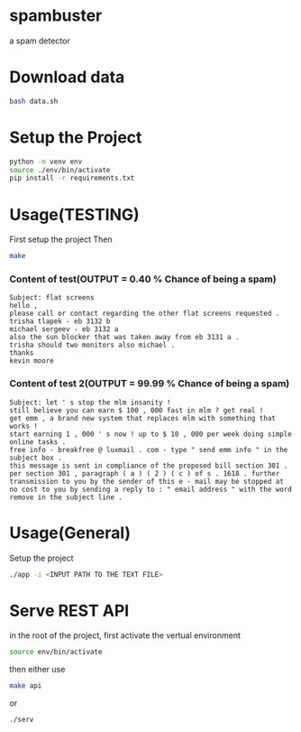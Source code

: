 # spambuster
a spam detector 


# Download data
```sh
bash data.sh
```

# Setup the Project
```sh
python -m venv env
source ./env/bin/activate
pip install -r requirements.txt
```

# Usage(TESTING)
First setup the project
Then

```sh
make
```
### Content of test(OUTPUT = 0.40 % Chance of being a spam)
```vi
Subject: flat screens
hello ,
please call or contact regarding the other flat screens requested .
trisha tlapek - eb 3132 b
michael sergeev - eb 3132 a
also the sun blocker that was taken away from eb 3131 a .
trisha should two monitors also michael .
thanks
kevin moore
```
### Content of test 2(OUTPUT = 99.99 % Chance of being a spam)
```vi
Subject: let ' s stop the mlm insanity !
still believe you can earn $ 100 , 000 fast in mlm ? get real !
get emm , a brand new system that replaces mlm with something that works !
start earning 1 , 000 ' s now ! up to $ 10 , 000 per week doing simple online tasks .
free info - breakfree @ luxmail . com - type " send emm info " in the subject box .
this message is sent in compliance of the proposed bill section 301 . per section 301 , paragraph ( a ) ( 2 ) ( c ) of s . 1618 . further transmission to you by the sender of this e - mail may be stopped at no cost to you by sending a reply to : " email address " with the word remove in the subject line .
```

# Usage(General)
Setup the project
```sh
./app -i <INPUT PATH TO THE TEXT FILE>
```
# Serve REST API
in the root of the project, first activate the vertual environment
```sh
source env/bin/activate
```
then either use
```sh
make api
```
or
```
./serv
 ```
